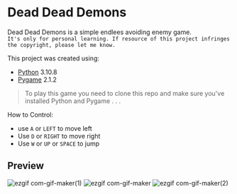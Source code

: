 # Dead Dead Demons
Dead Dead Demons is a simple endlees avoiding enemy game. <br>
`It's only for personal learning. If resource of this project infringes the copyright, please let me know.`

This project was created using:
- [Python](https://www.python.org) 3.10.8
- [Pygame](https://www.pygame.org) 2.1.2


> To play this game you need to clone this repo and make sure you've installed Python and Pygame . . .

How to Control:
- use `A` or `LEFT` to move left
- Use `D` or `RIGHT` to move right
- Use `W` or `UP` or `SPACE` to jump

## Preview
![ezgif com-gif-maker(1)](https://user-images.githubusercontent.com/113001409/199908041-62b74af2-1413-4407-b402-671894ff0003.gif)
![ezgif com-gif-maker](https://user-images.githubusercontent.com/113001409/199907507-68ee0524-22d5-48f6-aa9d-f73fbc537efb.gif)
![ezgif com-gif-maker(2)](https://user-images.githubusercontent.com/113001409/199908049-864ddc03-53f3-4bf5-badb-e49acee73194.gif)
